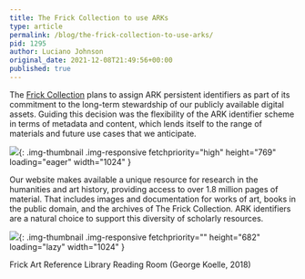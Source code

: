 ```yaml
---
title: The Frick Collection to use ARKs
type: article
permalink: /blog/the-frick-collection-to-use-arks/
pid: 1295
author: Luciano Johnson
original_date: 2021-12-08T21:49:56+00:00
published: true
---
```


The [Frick Collection] plans to assign ARK persistent identifiers as part of
its commitment to the long-term stewardship of our publicly available digital
assets. Guiding this decision was the flexibility of the ARK identifier scheme
in terms of metadata and content, which lends itself to the range of materials
and future use cases that we anticipate.

![][1]{: .img-thumbnail .img-responsive fetchpriority="high" height="769" loading="eager" width="1024" }

Our website makes available a unique resource for research in the humanities
and art history, providing access to over 1.8 million pages of material. That
includes images and documentation for works of art, books in the public
domain, and the archives of The Frick Collection. ARK identifiers are a
natural choice to support this diversity of scholarly resources.

![][2]{: .img-thumbnail .img-responsive fetchpriority="" height="682" loading="lazy" width="1024" }

Frick Art Reference Library Reading Room (George Koelle, 2018)

[Frick Collection]: http://digitalcollections.frick.org/
[1]: assets/images/posts/2021-12-08-the-frick-collection-to-use-arks/screencapture-digitalcollections-frick-org-2021-09-22-12_08_46-2048x1538.png
[2]: assets/images/posts/2021-12-08-the-frick-collection-to-use-arks/Frick-Art-Reference-Library-Reading-Room-Photographer-George-Koelle-2018.jpg
